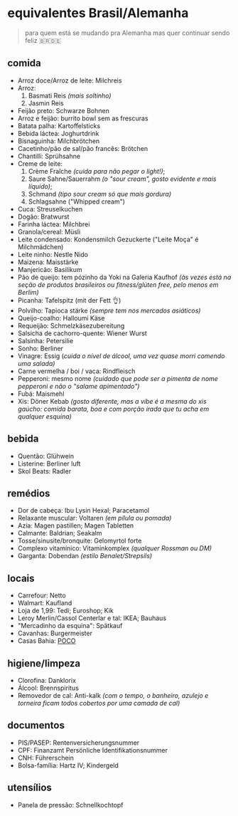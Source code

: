 # equivalentes Brasil/Alemanha
> para quem está se mudando pra Alemanha mas quer continuar sendo feliz 🇧🇷🇩🇪

## comida
* Arroz doce/Arroz de leite: Milchreis
* Arroz:
  1. Basmati Reis _(mais soltinho)_
  2. Jasmin Reis
* Feijão preto: Schwarze Bohnen
* Arroz e feijão: burrito bowl sem as frescuras
* Batata palha: Kartoffelsticks
* Bebida láctea: Joghurtdrink
* Bisnaguinha: Milchbrötchen
* Cacetinho/pão de sal/pão francês: Brötchen
* Chantilli: Sprühsahne
* Creme de leite:
  1. Crème Fraîche _(cuida para não pegar o light!)_;
  2. Saure Sahne/Sauerrahm _(o "sour cream", gosto evidente e mais líquido)_;
  3. Schmand _(tipo sour cream só que mais gordura)_
  4. Schlagsahne ("Whipped cream")
* Cuca: Streuselkuchen
* Dogão: Bratwurst
* Farinha láctea: Milchbrei
* Granola/cereal: Müsli
* Leite condensado: Kondensmilch Gezuckerte ("Leite Moça" é Milchmädchen)
* Leite ninho: Nestle Nido
* Maizena: Maisstärke
* Manjericão: Basilikum
* Pão de queijo: tem pózinho da Yoki na Galeria Kaufhof _(às vezes está na seção de produtos brasileiros ou fitness/glúten free, pelo menos em Berlim)_
* Picanha: Tafelspitz (mit der Fett :ok_hand:)
* Polvilho: Tapioca stärke _(sempre tem nos mercados asiáticos)_
* Queijo-coalho: Halloumi Käse
* Requeijão: Schmelzkäsezubereitung
* Salsicha de cachorro-quente: Wiener Wurst
* Salsinha: Petersilie
* Sonho: Berliner
* Vinagre: Essig (_cuida o nível de álcool, uma vez quase morri comendo uma salada)_
* Carne vermelha / boi / vaca: Rindfleisch
* Pepperoni: mesmo nome _(cuidado que pode ser a pimenta de nome pepperoni e não o "salame apimentado")_
* Fubá: Maismehl
* Xis: Döner Kebab _(gosto diferente, mas a vibe é a mesma do xis gaúcho: comida barata, boa e com porção irada que tu acha em qualquer esquina)_

## bebida
* Quentão: Glühwein
* Listerine: Berliner luft
* Skol Beats: Radler

## remédios
* Dor de cabeça: Ibu Lysin Hexal; Paracetamol
* Relaxante muscular: Voltaren _(em pílula ou pomada)_
* Azia: Magen pastillen; Magen Tabletten
* Calmante: Baldrian; Seakalm
* Tosse/sinusite/bronquite: Gelomyrtol forte
* Complexo vitamínico: Vitaminkomplex _(qualquer Rossman ou DM)_
* Garganta: Dobendan _(estilo Benalet/Strepsils)_

## locais
* Carrefour: Netto
* Walmart: Kaufland
* Loja de 1,99: Tedi; Euroshop; Kik
* Leroy Merlin/Cassol Centerlar e tal: IKEA; Bauhaus
* "Mercadinho da esquina": Spätkauf
* Cavanhas: Burgermeister
* Casas Bahia: [POCO](https://www.poco.de/)

## higiene/limpeza
* Clorofina: Danklorix
* Álcool: Brennspiritus
* Removedor de cal: Anti-kalk _(com o tempo, o banheiro, azulejo e torneira ficam todos cobertos por uma camada de cal)_

## documentos
* PIS/PASEP: Rentenversicherungsnummer
* CPF: Finanzamt Persönliche Identifikationsnummer
* CNH: Führerschein
* Bolsa-família: Hartz IV; Kindergeld

## utensílios
* Panela de pressão: Schnellkochtopf 
